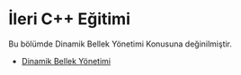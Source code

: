 # İleri C++ Eğitimi
Bu bölümde Dinamik Bellek Yönetimi Konusuna değinilmiştir.

<ul>      
      <li><a href="#">Dinamik Bellek Yönetimi</a></li>
 
</ul>
